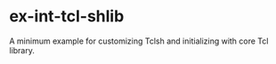 # ex-int-tcl-shlib
A minimum example for customizing Tclsh and initializing with core Tcl library. 
